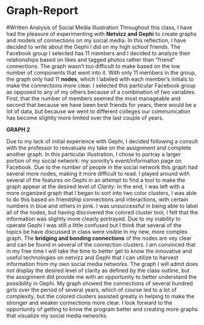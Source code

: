 Graph-Report
============
#Written Analysis of Social Media Illustration 
Throughout this class, I have had the pleasure of experimenting with **Netvizz and Gephi** to create graphs and models of connections on my social media. In this reflection, I have decided to write about the Gephi I did on my high school friends. The Facebook group I selected has 11 members and I decided to analyze their relationships based on likes and tagged photos rather than “friend” connections. The graph wasn’t too difficult to make based on the low number of components that went into it. With only 11 members in the group, the graph only had 11 **nodes**, which I labeled with each member’s initials to make the connections more clear. I selected this particular Facebook group as opposed to any of my others because of a combination of two variables. First, that the number of members seemed the most manageable and second that because we have been best friends for years, there would be a lot of data, but because we went to different colleges our communication has become slightly more limited over the last couple of years. 

**GRAPH 2**

Due to my lack of initial experience with Gephi, I decided following a consult with the professor to reevaluate my take on the assignment and complete another graph. In this particular illustration, I chose to portray a larger portion of my social network: my sorority’s event/information page on Facebook. Due to the number of people in the social network this graph had several more nodes, making it more difficult to read. I played around with several of the features on Gephi in an attempt to find a tool to make the graph appear at the desired level of *Clarity*. In the end, I was left with a more organized graph that I began to sort into two color clusters, I was able to do this based on friendship connections and interactions, with certain numbers in blue and others in pink. I was unsuccessful in being able to label all of the nodes, but having discovered the colored cluster tool, I felt that the information was slightly more clearly portrayed. Due to my inability to operate Gephi I was still a little confused but I think that several of the topics be have discussed in class were visible in my new, more complex graph. The **bridging and bonding connections** of the nodes are vey clear and can be found in several of the connection clusters. I am convinced that in my free time I will take the time to better get to know the innovative and useful technologies on netvizz and Gephi that I can utilize to harvest information from my own social media networks. The graph I will admit does not display the desired level of clarity as defined by the class outline, but the assignment did provide me with an opportunity to better understand the possibility in Gephi. My graph showed the connections of several hundred girls over the period of several years, which of course led to a lot of complexity, but the colored clusters assisted greatly in helping to make the stronger and weaker connections more clear. I look forward to the opportunity of getting to know the program better and creating more graphs that visualize my social media networks. 
